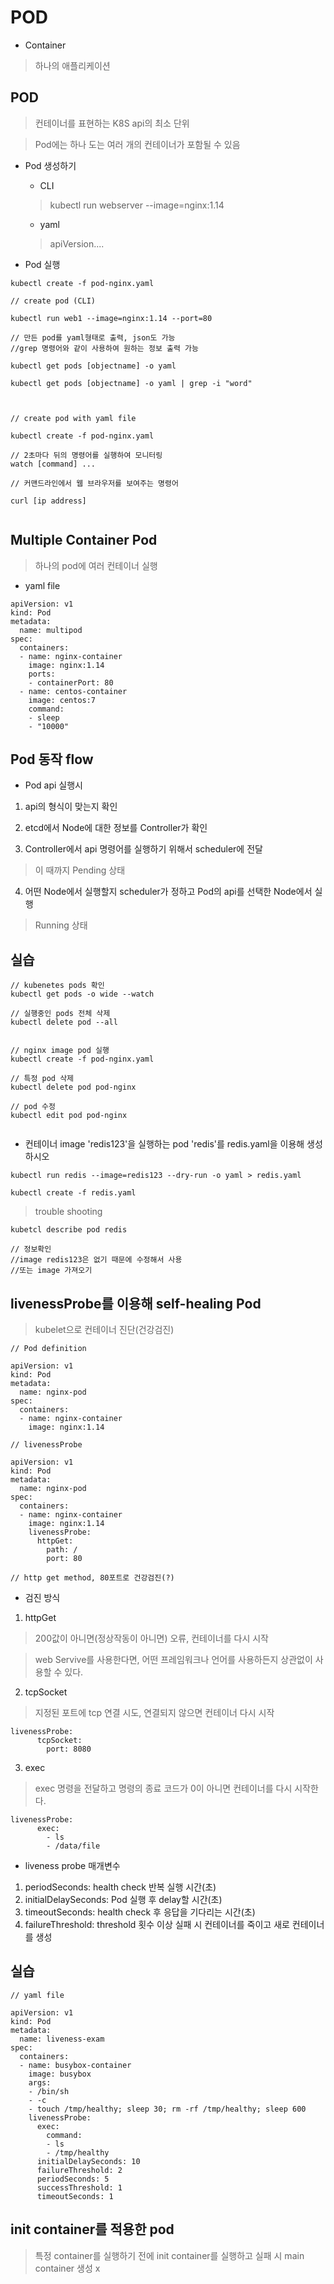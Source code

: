 POD
=====


* Container

> 하나의 애플리케이션 


## POD

> 컨테이너를 표현하는 K8S api의 최소 단위 

> Pod에는 하나 도는 여러 개의 컨테이너가 포함될 수 있음


* Pod 생성하기

  * CLI
  
  > kubectl run webserver --image=nginx:1.14
  
  * yaml

  > apiVersion....


* Pod 실행

```
kubectl create -f pod-nginx.yaml
```

```
// create pod (CLI)

kubectl run web1 --image=nginx:1.14 --port=80

// 만든 pod를 yaml형태로 출력, json도 가능
//grep 명령어와 같이 사용하여 원하는 정보 출력 가능

kubectl get pods [objectname] -o yaml

kubectl get pods [objectname] -o yaml | grep -i "word"



// create pod with yaml file

kubectl create -f pod-nginx.yaml

// 2초마다 뒤의 명령어를 실행하여 모니터링
watch [command] ...

// 커맨드라인에서 웹 브라우저를 보여주는 명령어

curl [ip address]


```

## Multiple Container Pod

> 하나의 pod에 여러 컨테이너 실행

* yaml file
```
apiVersion: v1
kind: Pod
metadata:
  name: multipod
spec:
  containers:
  - name: nginx-container
    image: nginx:1.14
    ports:
    - containerPort: 80
  - name: centos-container
    image: centos:7
    command:
    - sleep
    - "10000"
```

## Pod 동작 flow


* Pod api 실행시

1. api의 형식이 맞는지 확인

2. etcd에서 Node에 대한 정보를 Controller가 확인

3. Controller에서 api 명령어를 실행하기 위해서 scheduler에 전달

> 이 때까지 Pending 상태

4. 어떤 Node에서 실행할지 scheduler가 정하고 Pod의 api를 선택한 Node에서 실행

> Running 상태


## 실습

```
// kubenetes pods 확인 
kubectl get pods -o wide --watch

// 실행중인 pods 전체 삭제
kubectl delete pod --all


// nginx image pod 실행
kubectl create -f pod-nginx.yaml

// 특정 pod 삭제
kubectl delete pod pod-nginx

// pod 수정
kubectl edit pod pod-nginx


```

* 컨테이너 image 'redis123'을 실행하는 pod 'redis'를 redis.yaml을 이용해 생성하시오 

```
kubectl run redis --image=redis123 --dry-run -o yaml > redis.yaml

kubectl create -f redis.yaml
```

> trouble shooting

```
kubetcl describe pod redis

// 정보확인
//image redis123은 없기 때문에 수정해서 사용
//또는 image 가져오기
```



## livenessProbe를 이용해 self-healing Pod

> kubelet으로 컨테이너 진단(건강검진)

```
// Pod definition

apiVersion: v1
kind: Pod
metadata:
  name: nginx-pod
spec:
  containers:
  - name: nginx-container
    image: nginx:1.14
    
// livenessProbe 

apiVersion: v1
kind: Pod
metadata:
  name: nginx-pod
spec:
  containers:
  - name: nginx-container
    image: nginx:1.14
    livenessProbe:
      httpGet:
        path: /
        port: 80
        
// http get method, 80포트로 건강검진(?)
```

* 검진 방식

1. httpGet

> 200값이 아니면(정상작동이 아니면) 오류, 컨테이너를 다시 시작

> web Servive를 사용한다면, 어떤 프레임워크나 언어를 사용하든지 상관없이 사용할 수 있다. 

2. tcpSocket

> 지정된 포트에 tcp 연결 시도, 연결되지 않으면 컨테이너 다시 시작

```
livenessProbe:
      tcpSocket:
        port: 8080
```

3. exec

> exec 명령을 전달하고 명령의 종료 코드가 0이 아니면 컨테이너를 다시 시작한다.

```
livenessProbe:
      exec:
        - ls
        - /data/file
```

* liveness probe 매개변수

1. periodSeconds: health check 반복 실행 시간(초)
2. initialDelaySeconds: Pod 실행 후 delay할 시간(초)
3. timeoutSeconds: health check 후 응답을 기다리는 시간(초)
4. failureThreshold: threshold 횟수 이상 실패 시 컨테이너를 죽이고 새로 컨테이너를 생성



## 실습

```
// yaml file

apiVersion: v1
kind: Pod
metadata:
  name: liveness-exam
spec:
  containers:
  - name: busybox-container
    image: busybox
    args:
    - /bin/sh
    - -c
    - touch /tmp/healthy; sleep 30; rm -rf /tmp/healthy; sleep 600
    livenessProbe:
      exec:
        command:
        - ls
        - /tmp/healthy
      initialDelaySeconds: 10
      failureThreshold: 2
      periodSeconds: 5
      successThreshold: 1
      timeoutSeconds: 1
```


## init container를 적용한  pod

> 특정 container를 실행하기 전에 init container를 실행하고 실패 시 main container 생성 x


















